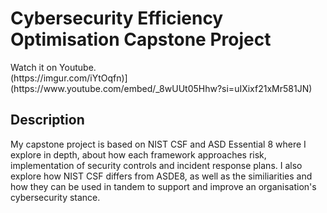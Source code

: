 <h1>Cybersecurity Efficiency Optimisation Capstone Project</h1>
Watch it on Youtube. </br>
 (https://imgur.com/iYtOqfn)]
 (https://www.youtube.com/embed/_8wUUt05Hhw?si=uIXixf21xMr581JN) </br>

<h2>Description</h2>
My capstone project is based on NIST CSF and ASD Essential 8 where I explore in depth, about how each framework approaches risk, implementation of security controls and incident response plans. I also explore how NIST CSF differs from ASDE8, as well as the similiarities and how they can be used in tandem to support and improve an organisation's cybersecurity stance.
<br />

